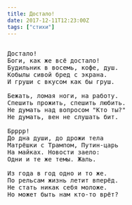 ```yaml
---
title: Достало! 
date: 2017-12-11T12:23:00Z
tags: ["стихи"]
---
```


<pre>

Достало!
Боги, как же всё достало!
Будильник в восемь, кофе, душ.
Кобылы сивой бред с экрана.
И груши с вкусом как бы груш.

Бежать, ломая ноги, на работу.
Спешить прожить, спешить любить.
Не думать над вопросом "Кто ты?"
Не думать, вен не слушать бит.

Брррр!
До дна души, до дрожи тела
Матрёшки с Трампом, Путин-царь
На майках. Новости заело:
Одни и те же темы. Жаль.

Из года в год одно и то же.
По рельсам жизнь летит вперёд.
Не стать никак себя моложе.
Но может быть нам кто-то врёт?

</pre>